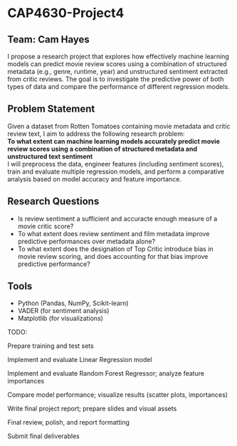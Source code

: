 # CAP4630-Project4

## Team: Cam Hayes
I propose a research project that explores how effectively machine learning models can predict movie review scores using a combination of structured metadata (e.g., genre, runtime, year) and unstructured sentiment extracted from critic reviews. The goal is to investigate the predictive power of both types of data and compare the performance of different regression models.
## Problem Statement
Given a dataset from Rotten Tomatoes containing movie metadata and critic review text, I aim to address the following research problem:  
**To what extent can machine learning models accurately predict movie review scores using a combination of structured metadata and unstructured text sentiment**  
I will preprocess the data, engineer features (including sentiment scores), train and evaluate multiple regression models, and perform a comparative analysis based on model accuracy and feature importance.
## Research Questions
* Is review sentiment a sufficient and accuracte enough measure of a movie critic score?
* To what extent does review sentiment and film metadata improve predictive performances over metadata alone?
* To what extent does the designation of Top Critic introduce bias in movie review scoring, and does accounting for that bias improve predictive performance?
## Tools
* Python (Pandas, NumPy, Scikit-learn)
* VADER (for sentiment analysis)
* Matplotlib (for visualizations)


TODO: 

Prepare training and test sets

Implement and evaluate Linear Regression model

Implement and evaluate Random Forest Regressor; analyze feature importances

Compare model performance; visualize results (scatter plots, importances)

Write final project report; prepare slides and visual assets

Final review, polish, and report formatting

Submit final deliverables